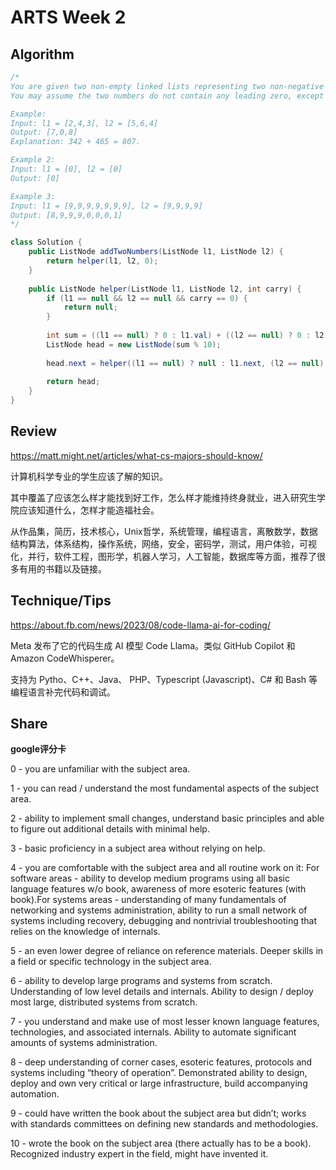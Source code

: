 # ARTS Week 2

## Algorithm

```java
/*
You are given two non-empty linked lists representing two non-negative integers. The digits are stored in reverse order, and each of their nodes contains a single digit. Add the two numbers and return the sum as a linked list.
You may assume the two numbers do not contain any leading zero, except the number 0 itself.

Example:
Input: l1 = [2,4,3], l2 = [5,6,4]
Output: [7,0,8]
Explanation: 342 + 465 = 807.

Example 2:
Input: l1 = [0], l2 = [0]
Output: [0]

Example 3:
Input: l1 = [9,9,9,9,9,9,9], l2 = [9,9,9,9]
Output: [8,9,9,9,0,0,0,1]
*/

class Solution {
    public ListNode addTwoNumbers(ListNode l1, ListNode l2) {
        return helper(l1, l2, 0);
    }
    
    public ListNode helper(ListNode l1, ListNode l2, int carry) {
        if (l1 == null && l2 == null && carry == 0) {
            return null;
        }
        
        int sum = ((l1 == null) ? 0 : l1.val) + ((l2 == null) ? 0 : l2.val) + carry;
        ListNode head = new ListNode(sum % 10);
        
        head.next = helper((l1 == null) ? null : l1.next, (l2 == null) ? null : l2.next, sum / 10);
        
        return head;
    }
}

```

## Review

https://matt.might.net/articles/what-cs-majors-should-know/

计算机科学专业的学生应该了解的知识。

其中覆盖了应该怎么样才能找到好工作，怎么样才能维持终身就业，进入研究生学院应该知道什么，怎样才能造福社会。

从作品集，简历，技术核心，Unix哲学，系统管理，编程语言，离散数学，数据结构算法，体系结构，操作系统，网络，安全，密码学，测试，用户体验，可视化，并行，软件工程，图形学，机器人学习，人工智能，数据库等方面，推荐了很多有用的书籍以及链接。

## Technique/Tips

https://about.fb.com/news/2023/08/code-llama-ai-for-coding/

Meta 发布了它的代码生成 AI 模型 Code Llama。类似 GitHub Copilot 和 Amazon CodeWhisperer。

支持为 Pytho、C++、Java、 PHP、Typescript (Javascript)、C# 和 Bash 等编程语言补完代码和调试。

## Share

**google评分卡**

0 - you are unfamiliar with the subject area.

1 - you can read / understand the most fundamental aspects of the subject area.

2 - ability to implement small changes, understand basic principles and able to figure out additional details with minimal help.

3 - basic proficiency in a subject area without relying on help.

4 - you are comfortable with the subject area and all routine work on it: For software areas - ability to develop medium programs using all basic language features w/o book, awareness of more esoteric features (with book).For systems areas - understanding of many fundamentals of networking and systems administration, ability to run a small network of systems including recovery, debugging and nontrivial troubleshooting that relies on the knowledge of internals.

5 - an even lower degree of reliance on reference materials. Deeper skills in a field or specific technology in the subject area.

6 - ability to develop large programs and systems from scratch. Understanding of low level details and internals. Ability to design / deploy most large, distributed systems from scratch.

7 - you understand and make use of most lesser known language features, technologies, and associated internals. Ability to automate significant amounts of systems administration.

8 - deep understanding of corner cases, esoteric features, protocols and systems including “theory of operation”. Demonstrated ability to design, deploy and own very critical or large infrastructure, build accompanying automation.

9 - could have written the book about the subject area but didn’t; works with standards committees on defining new standards and methodologies.

10 - wrote the book on the subject area (there actually has to be a book). Recognized industry expert in the field, might have invented it.

